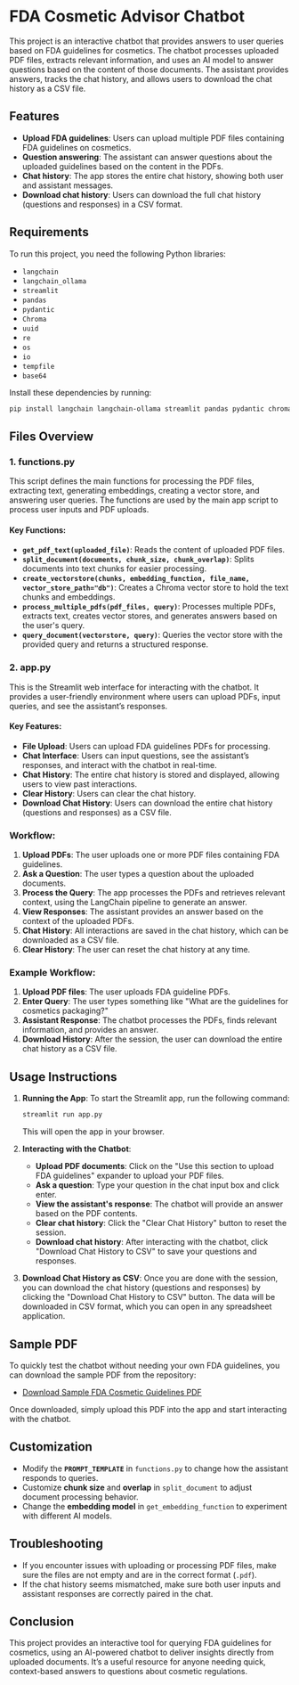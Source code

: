 # FDA Cosmetic Advisor Chatbot
This project is an interactive chatbot that provides answers to user queries based on FDA guidelines for cosmetics. The chatbot processes uploaded PDF files, extracts relevant information, and uses an AI model to answer questions based on the content of those documents. The assistant provides answers, tracks the chat history, and allows users to download the chat history as a CSV file.

## Features

- **Upload FDA guidelines**: Users can upload multiple PDF files containing FDA guidelines on cosmetics.
- **Question answering**: The assistant can answer questions about the uploaded guidelines based on the content in the PDFs.
- **Chat history**: The app stores the entire chat history, showing both user and assistant messages.
- **Download chat history**: Users can download the full chat history (questions and responses) in a CSV format.

## Requirements

To run this project, you need the following Python libraries:

- `langchain`
- `langchain_ollama`
- `streamlit`
- `pandas`
- `pydantic`
- `Chroma`
- `uuid`
- `re`
- `os`
- `io`
- `tempfile`
- `base64`

Install these dependencies by running:

```bash
pip install langchain langchain-ollama streamlit pandas pydantic chromadb
```

## Files Overview

### 1. **functions.py**

This script defines the main functions for processing the PDF files, extracting text, generating embeddings, creating a vector store, and answering user queries. The functions are used by the main app script to process user inputs and PDF uploads.

#### Key Functions:
- **`get_pdf_text(uploaded_file)`**: Reads the content of uploaded PDF files.
- **`split_document(documents, chunk_size, chunk_overlap)`**: Splits documents into text chunks for easier processing.
- **`create_vectorstore(chunks, embedding_function, file_name, vector_store_path="db")`**: Creates a Chroma vector store to hold the text chunks and embeddings.
- **`process_multiple_pdfs(pdf_files, query)`**: Processes multiple PDFs, extracts text, creates vector stores, and generates answers based on the user's query.
- **`query_document(vectorstore, query)`**: Queries the vector store with the provided query and returns a structured response.

### 2. **app.py**

This is the Streamlit web interface for interacting with the chatbot. It provides a user-friendly environment where users can upload PDFs, input queries, and see the assistant’s responses.

#### Key Features:
- **File Upload**: Users can upload FDA guidelines PDFs for processing.
- **Chat Interface**: Users can input questions, see the assistant’s responses, and interact with the chatbot in real-time.
- **Chat History**: The entire chat history is stored and displayed, allowing users to view past interactions.
- **Clear History**: Users can clear the chat history.
- **Download Chat History**: Users can download the entire chat history (questions and responses) as a CSV file.

### Workflow:
1. **Upload PDFs**: The user uploads one or more PDF files containing FDA guidelines.
2. **Ask a Question**: The user types a question about the uploaded documents.
3. **Process the Query**: The app processes the PDFs and retrieves relevant context, using the LangChain pipeline to generate an answer.
4. **View Responses**: The assistant provides an answer based on the context of the uploaded PDFs.
5. **Chat History**: All interactions are saved in the chat history, which can be downloaded as a CSV file.
6. **Clear History**: The user can reset the chat history at any time.

### Example Workflow:
1. **Upload PDF files**: The user uploads FDA guideline PDFs.
2. **Enter Query**: The user types something like "What are the guidelines for cosmetics packaging?"
3. **Assistant Response**: The chatbot processes the PDFs, finds relevant information, and provides an answer.
4. **Download History**: After the session, the user can download the entire chat history as a CSV file.

## Usage Instructions

1. **Running the App**:
   To start the Streamlit app, run the following command:

   ```bash
   streamlit run app.py
   ```

   This will open the app in your browser.

2. **Interacting with the Chatbot**:
   - **Upload PDF documents**: Click on the "Use this section to upload FDA guidelines" expander to upload your PDF files.
   - **Ask a question**: Type your question in the chat input box and click enter.
   - **View the assistant's response**: The chatbot will provide an answer based on the PDF contents.
   - **Clear chat history**: Click the "Clear Chat History" button to reset the session.
   - **Download chat history**: After interacting with the chatbot, click "Download Chat History to CSV" to save your questions and responses.

3. **Download Chat History as CSV**:
   Once you are done with the session, you can download the chat history (questions and responses) by clicking the "Download Chat History to CSV" button. The data will be downloaded in CSV format, which you can open in any spreadsheet application.

## Sample PDF

To quickly test the chatbot without needing your own FDA guidelines, you can download the sample PDF from the repository:

- [Download Sample FDA Cosmetic Guidelines PDF](https://www.fda.gov/media/88234/download)

Once downloaded, simply upload this PDF into the app and start interacting with the chatbot.

## Customization

- Modify the **`PROMPT_TEMPLATE`** in `functions.py` to change how the assistant responds to queries.
- Customize **chunk size** and **overlap** in `split_document` to adjust document processing behavior.
- Change the **embedding model** in `get_embedding_function` to experiment with different AI models.

## Troubleshooting

- If you encounter issues with uploading or processing PDF files, make sure the files are not empty and are in the correct format (`.pdf`).
- If the chat history seems mismatched, make sure both user inputs and assistant responses are correctly paired in the chat.

## Conclusion

This project provides an interactive tool for querying FDA guidelines for cosmetics, using an AI-powered chatbot to deliver insights directly from uploaded documents. It’s a useful resource for anyone needing quick, context-based answers to questions about cosmetic regulations.
